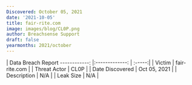 ```yaml
---
Discovered: October 05, 2021
date: '2021-10-05'
title: fair-rite.com
image: images/blog/CL0P.png
author: Breachsense Support
draft: false
yearmonths: 2021/october
---
```



| Data Breach Report
------------:   |:-------------:    | :-----:|
| Victim    | fair-rite.com      | 
| Threat Actor    | CL0P      | 
| Date Discovered    | Oct 05, 2021      | 
| Description    | N/A      | 
| Leak Size    | N/A      | 

